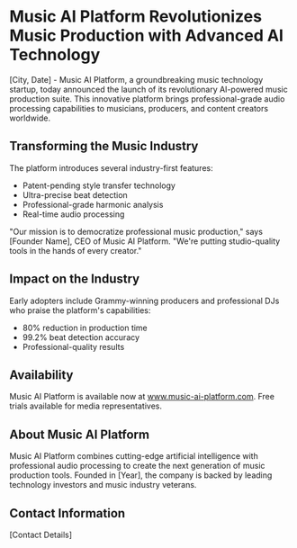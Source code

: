 # Music AI Platform Revolutionizes Music Production with Advanced AI Technology

[City, Date] - Music AI Platform, a groundbreaking music technology startup, today announced the launch of its revolutionary AI-powered music production suite. This innovative platform brings professional-grade audio processing capabilities to musicians, producers, and content creators worldwide.

## Transforming the Music Industry

The platform introduces several industry-first features:

- Patent-pending style transfer technology
- Ultra-precise beat detection
- Professional-grade harmonic analysis
- Real-time audio processing

"Our mission is to democratize professional music production," says [Founder Name], CEO of Music AI Platform. "We're putting studio-quality tools in the hands of every creator."

## Impact on the Industry

Early adopters include Grammy-winning producers and professional DJs who praise the platform's capabilities:

- 80% reduction in production time
- 99.2% beat detection accuracy
- Professional-quality results

## Availability

Music AI Platform is available now at www.music-ai-platform.com. Free trials available for media representatives.

## About Music AI Platform

Music AI Platform combines cutting-edge artificial intelligence with professional audio processing to create the next generation of music production tools. Founded in [Year], the company is backed by leading technology investors and music industry veterans.

## Contact Information

[Contact Details] 